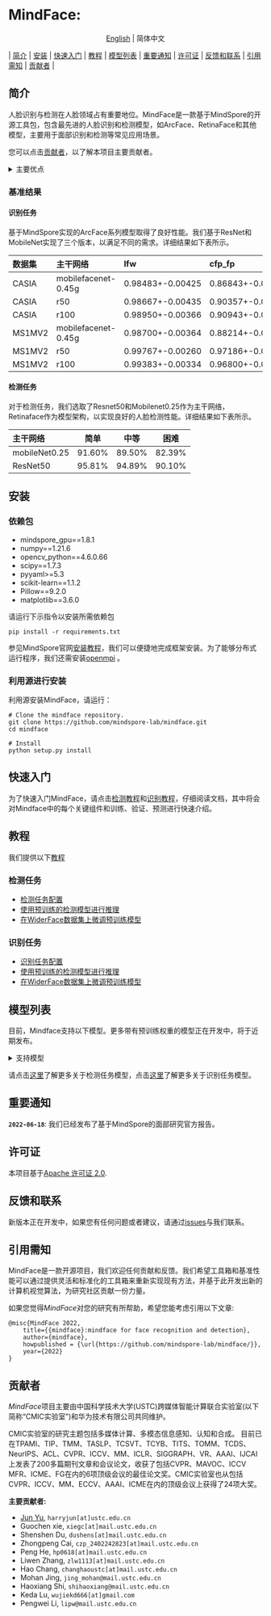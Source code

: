 # MindFace: 
<div align="center">

[English](README.md) | 简体中文

</div>

| [简介](#简介) | [安装](#安装) | [快速入门](#快速入门) | [教程](#教程) | [模型列表](#模型列表) | [重要通知](#重要通知) | [许可证](#许可证) | [反馈和联系](#反馈和联系) | [引用需知](#引用需知) | [贡献者](#贡献者) |

## 简介

人脸识别与检测在人脸领域占有重要地位。MindFace是一款基于MindSpore的开源工具包，包含最先进的人脸识别和检测模型，如ArcFace、RetinaFace和其他模型，主要用于面部识别和检测等常见应用场景。

您可以点击[贡献者](#贡献者)，以了解本项目主要贡献者。

<details>
<summary>主要优点</summary>
MindFace主要具有以下优点:

- 统一应用程序编程接口

    MindFace通过解耦模型为人脸识别和检测提供了统一的应用程序编程接口，从而可以使用MindFace API直接调用模型，这大大降低了用户构建算法的难度。

- 强大的可扩展性

    MindFace目前支持基于统一API的人脸识别和检测，具有强大可扩展性，它可以支持许多主干网络、数据集和损失函数。此外，MindFace还支持多平台调试，包括CPU、GPU和Ascend平台。

</details>

### 基准结果
#### 识别任务
基于MindSpore实现的ArcFace系列模型取得了良好性能。我们基于ResNet和MobileNet实现了三个版本，以满足不同的需求。详细结果如下表所示。

| 数据集       | 主干网络            | lfw         | cfp_fp      | agedb_30    | calfw | cplfw |
|:---------------|:--------------------|:------------|:------------|:------------|:------------|:------------|
| CASIA         | mobilefacenet-0.45g | 0.98483+-0.00425 | 0.86843+-0.01838 | 0.90133+-0.02118 | 0.90917+-0.01294 | 0.81217+-0.02232 |
| CASIA         | r50 | 0.98667+-0.00435 | 0.90357+-0.01300 | 0.91750+-0.02277 | 0.92033+-0.01122 | 0.83667+-0.01719 |
| CASIA         | r100 | 0.98950+-0.00366 | 0.90943+-0.01300 | 0.91833+-0.01655 | 0.92433+-0.01017 | 0.84967+-0.01904 |
| MS1MV2         | mobilefacenet-0.45g| 0.98700+-0.00364 | 0.88214+-0.01493 | 0.90950+-0.02076 | 0.91750+-0.01088 | 0.82633+-0.02014 |
| MS1MV2         | r50 | 0.99767+-0.00260 | 0.97186+-0.00652 | 0.97783+-0.00869 | 0.96067+-0.01121 | 0.92033+-0.01732 |
| MS1MV2         | r100 | 0.99383+-0.00334 | 0.96800+-0.01042 | 0.93767+-0.01724 | 0.93267+-0.01327 | 0.89150+-0.01763 |

#### 检测任务
对于检测任务，我们选取了Resnet50和Mobilenet0.25作为主干网络，Retinaface作为模型架构，以实现良好的人脸检测性能。详细结果如下表所示。

| 主干网络 | 简单 | 中等 | 困难 |
|:-|:-:|:-:|:-:|
| mobileNet0.25 | 91.60% | 89.50% | 82.39% |
| ResNet50 | 95.81% | 94.89% | 90.10% |


## 安装

### 依赖包

- mindspore_gpu==1.8.1
- numpy==1.21.6
- opencv_python==4.6.0.66
- scipy==1.7.3
- pyyaml>=5.3
- scikit-learn==1.1.2
- Pillow==9.2.0
- matplotlib==3.6.0

请运行下示指令以安装所需依赖包
```shell
pip install -r requirements.txt
```

参见MindSpore官网[安装教程](https://www.mindspore.cn/install)，我们可以便捷地完成框架安装。为了能够分布式运行程序，我们还需安装[openmpi](https://www.open-mpi.org/software/ompi/v4.0/) 。

### 利用源进行安装
利用源安装MindFace，请运行：
```shell
# Clone the mindface repository.
git clone https://github.com/mindspore-lab/mindface.git
cd mindface

# Install
python setup.py install
```


## 快速入门

为了快速入门MindFace，请点击[检测教程](tutorials/detection/get_started_CN.md)和[识别教程](tutorials/recognition/get_started.md)，仔细阅读文档，其中将会对Mindface中的每个关键组件和训练、验证、预测进行快速介绍。


## 教程

我们提供以下[教程](tutorials)

### 检测任务

- [检测任务配置](tutorials/detection/config.md)  
- [使用预训练的检测模型进行推理](tutorials/detection/infer.md) 
- [在WiderFace数据集上微调预训练模型](tutorials/detection/finetune.md)

### 识别任务

- [识别任务配置](tutorials/recognition/config.md)
- [使用预训练的检测模型进行推理](tutorials/recognition/inference.md)
- [在WiderFace数据集上微调预训练模型](tutorials/recognition/finetune.md)


## 模型列表
目前，Mindface支持以下模型。更多带有预训练权重的模型正在开发中，将于近期发布。

<details>
<summary>支持模型</summary>

- 检测任务
  - Resnet50
  - Mobilenet0.25
- 识别任务
  - arcface-mobilefacenet-0.45g
  - arcface-r50
  - arcface-r100
  - arcface-vit-t
  - arcface-vit-s
  - arcface-vit-b
  - arcface-vit-l

</details>

请点击[这里](mindface/detection/configs)了解更多关于检测任务模型，点击[这里](mindface/recognition/configs)了解更多关于识别任务模型。


## 重要通知

**`2022-06-18`**: 我们已经发布了基于MindSpore的面部研究官方报告。


## 许可证

本项目基于[Apache 许可证 2.0](LICENSE.md).


## 反馈和联系

新版本正在开发中，如果您有任何问题或者建议，请通过[issues](https://github.com/mindspore-lab/mindface/issues)与我们联系。


## 引用需知

MindFace是一款开源项目，我们欢迎任何贡献和反馈。我们希望工具箱和基准性能可以通过提供灵活和标准化的工具箱来重新实现现有方法，并基于此开发出新的计算机视觉算法，为研究社区贡献一份力量。

如果您觉得*MindFace*对您的研究有所帮助，希望您能考虑引用以下文章:

```
@misc{MindFace 2022,
    title={{mindface}:mindface for face recognition and detection},
    author={mindface},
    howpublished = {\url{https://github.com/mindspore-lab/mindface/}},
    year={2022}
}

```


## 贡献者

*MindFace*项目主要由中国科学技术大学(USTC)跨媒体智能计算联合实验室(以下简称“CMIC实验室”)和华为技术有限公司共同维护。

CMIC实验室的研究主题包括多媒体计算、多模态信息感知、认知和合成。 
目前已在TPAMI、TIP、TMM、TASLP、TCSVT、TCYB、TITS、TOMM、TCDS、NeurIPS、ACL、CVPR、ICCV、MM、ICLR、SIGGRAPH、VR、AAAI、IJCAI上发表了200多篇期刊文章和会议论文，收获了包括CVPR、MAVOC、ICCV MFR、ICME、FG在内的6项顶级会议的最佳论文奖。CMIC实验室也从包括CVPR、ICCV、MM、ECCV、AAAI、ICME在内的顶级会议上获得了24项大奖。


**主要贡献者:**

- [Jun Yu](https://github.com/harryjun-ustc), ``harryjun[at]ustc.edu.cn``
- Guochen xie, ``xiegc[at]mail.ustc.edu.cn``
- Shenshen Du, ``dushens[at]mail.ustc.edu.cn``
- Zhongpeng Cai, ``czp_2402242823[at]mail.ustc.edu.cn``
- Peng He, ``hp0618[at]mail.ustc.edu.cn``
- Liwen Zhang, ``zlw1113[at]mail.ustc.edu.cn``
- Hao Chang, ``changhaoustc[at]mail.ustc.edu.cn``
- Mohan Jing, ``jing_mohan@mail.ustc.edu.cn``
- Haoxiang Shi, ``shihaoxiang@mail.ustc.edu.cn``
- Keda Lu, ``wujiekd666[at]gmail.com``
- Pengwei Li, ``lipw@mail.ustc.edu.cn``
